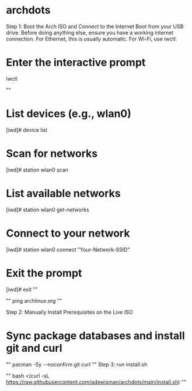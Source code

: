 # archdots
Step 1: Boot the Arch ISO and Connect to the Internet
Boot from your USB drive. Before doing anything else, ensure you have a working internet connection.
For Ethernet, this is usually automatic.
For Wi-Fi, use iwctl:
# Enter the interactive prompt
iwctl

""
# List devices (e.g., wlan0)
[iwd]# device list

# Scan for networks
[iwd]# station wlan0 scan

# List available networks
[iwd]# station wlan0 get-networks

# Connect to your network
[iwd]# station wlan0 connect "Your-Network-SSID"

# Exit the prompt
[iwd]# exit
""

""
ping archlinux.org
""

Step 2: Manually Install Prerequisites on the Live ISO

# Sync package databases and install git and curl

""
pacman -Sy --noconfirm git curl
""
Step 3: run install.sh

""
bash <(curl -sL https://raw.githubusercontent.com/adewisman/archdots/main/install.sh)
""


